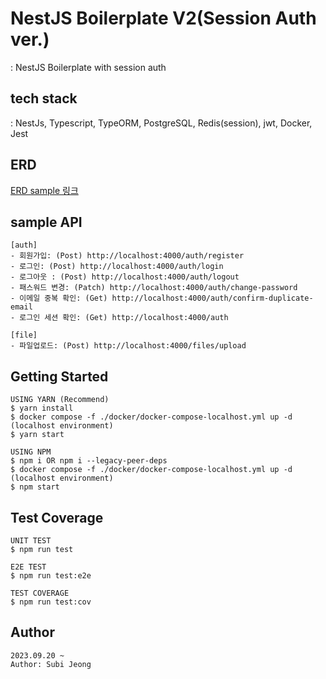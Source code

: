 # NestJS Boilerplate V2(Session Auth ver.)
: NestJS Boilerplate with session auth

## tech stack
: NestJs, Typescript, TypeORM, PostgreSQL, Redis(session), jwt, Docker, Jest


## ERD
[ERD sample 링크]()

## sample API
```
[auth]
- 회원가입: (Post) http://localhost:4000/auth/register
- 로그인: (Post) http://localhost:4000/auth/login
- 로그아웃 : (Post) http://localhost:4000/auth/logout
- 패스워드 변경: (Patch) http://localhost:4000/auth/change-password
- 이메일 중복 확인: (Get) http://localhost:4000/auth/confirm-duplicate-email
- 로그인 세션 확인: (Get) http://localhost:4000/auth

[file]
- 파일업로드: (Post) http://localhost:4000/files/upload
```

## Getting Started

```
USING YARN (Recommend)
$ yarn install
$ docker compose -f ./docker/docker-compose-localhost.yml up -d (localhost environment)
$ yarn start

USING NPM
$ npm i OR npm i --legacy-peer-deps
$ docker compose -f ./docker/docker-compose-localhost.yml up -d (localhost environment)
$ npm start
```

## Test Coverage

```
UNIT TEST
$ npm run test

E2E TEST
$ npm run test:e2e

TEST COVERAGE
$ npm run test:cov
```

## Author

```
2023.09.20 ~
Author: Subi Jeong
```

